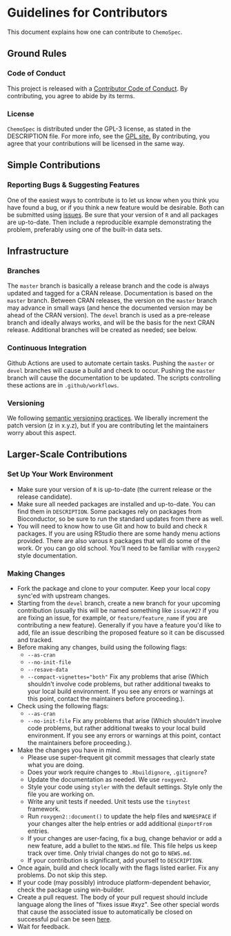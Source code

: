 # Guidelines for Contributors

This document explains how one can contribute to `ChemoSpec`.

## Ground Rules

### Code of Conduct

This project is released with a [Contributor Code of Conduct](https://bryanhanson.github.io/ChemoSpec/CODE_OF_CONDUCT.html).  By contributing, you agree to abide by its terms.

### License

`ChemoSpec` is distributed under the GPL-3 license, as stated in the DESCRIPTION file.  For more info, see the [GPL site.](https://gnu.org/licenses/gpl.html)  By contributing, you agree that your contributions will be licensed in the same way.

## Simple Contributions

### Reporting Bugs & Suggesting Features

One of the easiest ways to contribute is to let us know when you think you have found a bug, or if you think a new feature would be desirable.  Both can be submitted using [issues](https://github.com/bryanhanson/ChemoSpec/issues). Be sure that your version of `R` and all packages are up-to-date. Then include a reproducible example demonstrating the problem, preferably using one of the built-in data sets.

## Infrastructure

### Branches

The `master` branch is basically a release branch and the code is always updated and tagged for a CRAN release.  Documentation is based on the `master` branch.  Between CRAN releases, the version on the `master` branch may advance in small ways (and hence the documented version may be ahead of the CRAN version).  The `devel` branch is used as a pre-release branch and ideally always works, and will be the basis for the next CRAN release.  Additional branches will be created as needed; see below.

### Continuous Integration

Github Actions are used to automate certain tasks.  Pushing the `master` or `devel` branches will cause a build and check to occur.  Pushing the `master` branch will cause the documentation to be updated. The scripts controlling these actions are in `.github/workflows`.

### Versioning

We following [semantic versioning practices](https:semver.org).  We liberally increment the patch version (z in x.y.z), but if you are contributing let the maintainers worry about this aspect.

## Larger-Scale Contributions

### Set Up Your Work Environment

* Make sure your version of `R` is up-to-date (the current release or the release candidate).
* Make sure all needed packages are installed and up-to-date.  You can find them in `DESCRIPTION`.  Some packages rely on packages from Bioconductor, so be sure to run the standard updates from there as well.
* You will need to know how to use Git and how to build and check `R` packages.  If you are using RStudio there are some handy menu actions provided.  There are also varous `R` packages that will do some of the work.  Or you can go old school.  You'll need to be familiar with `roxygen2` style documentation.

### Making Changes

* Fork the package and clone to your computer.  Keep your local copy sync'ed with upstream changes.
* Starting from the `devel` branch, create a new branch for your upcoming contribution (usually this will be named something like `issue/#27` if you are fixing an issue, for example, or `feature/feature_name` if you are contributing a new feature).  Generally if you have a feature you'd like to add, file an issue describing the proposed feature so it can be discussed and tracked.
* Before making any changes, build using the following flags:
  + `--as-cran`
  + `--no-init-file`
  + `--resave-data`
  + `--compact-vignettes="both"`
Fix any problems that arise (Which shouldn't involve code problems, but rather additional tweaks to your local build environment.  If you see any errors or warnings at this point, contact the maintainers before proceeding.).
* Check using the following flags:
  + `--as-cran`
  + `--no-init-file`
Fix any problems that arise (Which shouldn't involve code problems, but rather additional tweaks to your local build environment.  If you see any errors or warnings at this point, contact the maintainers before proceeding.).
* Make the changes you have in mind.
  + Please use super-frequent git commit messages that clearly state what you are doing.
  + Does your work require changes to `.Rbuildignore`, `.gitignore`?
  + Update the documentation as needed.  We use `roxgyen2`.
  + Style your code using `styler` with the default settings.  Style only the file you are working on.
  + Write any unit tests if needed. Unit tests use the `tinytest` framework.
  + Run `roxygen2::document()` to update the help files and `NAMESPACE` if your changes alter the help entries or add additional `@importFrom` entries.
  + If your changes are user-facing, fix a bug, change behavior or add a new feature, add a bullet to the `NEWS.md` file.  This file helps us keep track over time.  Only trivial changes do not go to `NEWS.md`.
  + If your contribution is significant, add yourself to `DESCRIPTION`.
* Once again, build and check locally with the flags listed earlier.  Fix any problems.  Do not skip this step.
* If your code (may possibly) introduce platform-dependent behavior, check the package using win-builder.
* Create a pull request. The body of your pull request should include language along the lines of "fixes issue #xyz".  See other special words that cause the associated issue to automatically be closed on successful pul can be seen [here](https://docs.github.com/en/github/managing-your-work-on-github/linking-a-pull-request-to-an-issue#linking-a-pull-request-to-an-issue-using-a-keyword).
* Wait for feedback.

